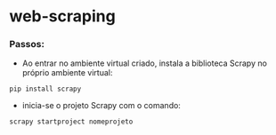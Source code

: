 # web-scraping

### Passos:
- Ao entrar no ambiente virtual criado, instala a biblioteca Scrapy no próprio ambiente virtual:
```
pip install scrapy
```

- inicia-se o projeto Scrapy com o comando:
```
scrapy startproject nomeprojeto
```
